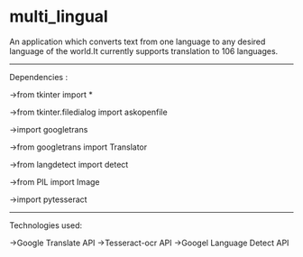 # multi_lingual

An application which converts text from one language to any desired language of the world.It currently supports translation to 106 languages.

-----------------------------------------------------------------------------------------------------------------------------------------

Dependencies :

->from tkinter import *

->from tkinter.filedialog import askopenfile

->import googletrans

->from googletrans import Translator

->from langdetect import detect

->from PIL import Image

->import pytesseract

-----------------------------------------------------------------------------------------------------------------------------------------

Technologies used:

->Google Translate API
->Tesseract-ocr API
->Googel Language Detect API

